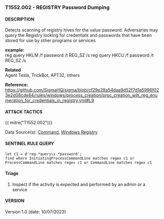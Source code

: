 ### T1552.002 - REGISTRY Password Dumping  


####  DESCRIPTION  
Detects scanning of registry hives for the value password. Adversaries may query the Registry looking for credentials and passwords that have been stored for use by other programs or services    

**example:**  
reg query HKLM /f password /t REG_SZ /s
reg query HKCU /f password /t REG_SZ /s


**Related**  
Agent Tesla, TrickBot, APT32, others       


**Reference:**  
https://github.com/SigmaHQ/sigma/blob/cf29e28a54daa9d52f7d1a5996f023e2d08cde84/rules/windows/process_creation/proc_creation_win_reg_enumeration_for_credentials_in_registry.yml#L9    


####  ATT&CK TACTICS  
{{ mitre("T1552.002")}}    

Data Source(s): [Command](https://attack.mitre.org/datasources/DS001/), [Windows Registry](https://attack.mitre.org/datasources/DS0024)


#### SENTINEL RULE QUERY   

~~~
let c1 = @'reg.*query\s.*password';
find where InitiatingProcessCommandLine matches regex c1 or ProcessCommandLine matches regex c1 or CommandLine matches regex c1 
~~~


#### Triage  

1. Inspect if the activity is expected and performed by an admin or a service  


#### VERSION  
Version 1.0 (date: 10/07/2023)  
